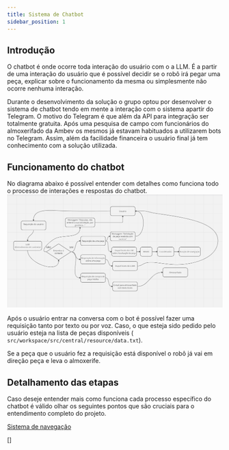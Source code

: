 ```yaml
---
title: Sistema de Chatbot 
sidebar_position: 1
---
```


## Introdução 

O chatbot é onde ocorre toda interação do usuário com o a LLM. É a partir de uma interação do usuário que é possível decidir se o robô irá pegar uma peça, explicar sobre o funcionamento da mesma ou simplesmente não ocorre nenhuma interação. 

Durante o desenvolvimento da solução o grupo optou por desenvolver o sistema de chatbot tendo em mente a interação com o sistema apartir do Telegram. O motivo do Telegram é que além da API para integração ser totalmente gratuita. Após uma pesquisa de campo com funcionários do almoxerifado da Ambev os mesmos já estavam habituados a utilizarem bots no Telegram. Assim, além da facilidade financeira o usuário final já tem conhecimento com a solução utilizada.

## Funcionamento do chatbot
No diagrama abaixo é possível entender com detalhes como funciona todo o processo de interações e respostas do chatbot.
![Contexto](../../assets/fluxo_chatbot-2.png)

Após o usuário entrar na conversa com o bot é possível fazer uma requisição tanto por texto ou por voz. Caso, o que esteja sido pedido pelo usuário esteja na lista de peças disponíveis ( <code>src/workspace/src/central/resource/data.txt</code>).

Se a peça que o usuário fez a requisição está disponível o robô já vai em direção peça e leva o almoxerife.

## Detalhamento das etapas 

Caso deseje entender mais como funciona cada processo específico do chatbot é válido olhar os seguintes pontos que são cruciais para o entendimento completo do projeto. 

[Sistema de navegação](https://2023m8t2-inteli.github.io/grupo2/sprint3/Sistema%20de%20navega%C3%A7%C3%A3o/)

[]